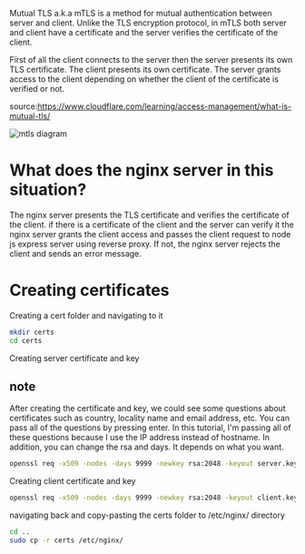 Mutual TLS a.k.a mTLS is a method for mutual authentication between server and client. Unlike the TLS encryption protocol, in mTLS both server and client have a certificate and the server verifies the certificate of the client.

First of all the client connects to the server then the server presents its own TLS certificate. The client presents its own certificate. The server grants access to the client depending on whether the client of the certificate is verified or not.

source:https://www.cloudflare.com/learning/access-management/what-is-mutual-tls/

<!-- ![Image description](https://dev-to-uploads.s3.amazonaws.com/uploads/articles/du9k2ygt8btga8yg7nz8.png) -->

![mtls diagram](https://dev-to-uploads.s3.amazonaws.com/uploads/articles/du9k2ygt8btga8yg7nz8.png)

# What does the nginx server in this situation?

The nginx server presents the TLS certificate and verifies the certificate of the client. if there is a certificate of the client and the server can verify it the nginx server grants the client access and passes the client request to node js express server using reverse proxy. If not, the nginx server rejects the client and sends an error message.

# Creating certificates

Creating a cert folder and navigating to it

```bash
mkdir certs
cd certs
```

Creating server certificate and key

## note

After creating the certificate and key, we could see some questions about certificates such as country, locality name and email address, etc. You can pass all of the questions by pressing enter. In this tutorial, I'm passing all of these questions because I use the IP address instead of hostname. In addition, you can change the rsa and days. It depends on what you want.

```bash
openssl req -x509 -nodes -days 9999 -newkey rsa:2048 -keyout server.key -out server.crt
```

Creating client certificate and key

```bash
openssl req -x509 -nodes -days 9999 -newkey rsa:2048 -keyout client.key -out client.crt
```

navigating back and copy-pasting the certs folder to /etc/nginx/ directory

```bash
cd ..
sudo cp -r certs /etc/nginx/
```
